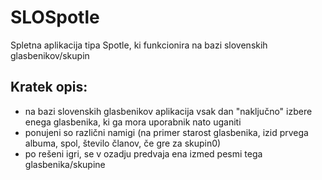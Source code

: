# SLOSpotle
Spletna aplikacija tipa Spotle, ki funkcionira na bazi slovenskih glasbenikov/skupin

## Kratek opis:
- na bazi slovenskih glasbenikov aplikacija vsak dan "naključno" izbere enega glasbenika, ki ga mora uporabnik nato uganiti
- ponujeni so različni namigi (na primer starost glasbenika, izid prvega albuma, spol, število članov, če gre za skupin0)
- po rešeni igri, se v ozadju predvaja ena izmed pesmi tega glasbenika/skupine
